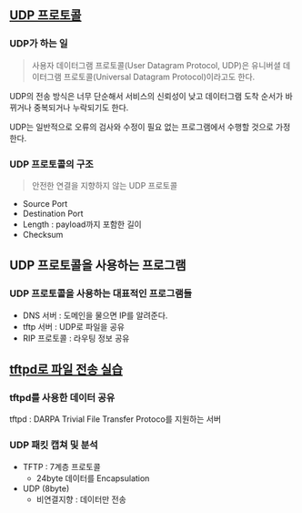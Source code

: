 ## [UDP 프로토콜](https://youtu.be/3MkI3FBFzX8?list=PL0d8NnikouEWcF1jJueLdjRIC4HsUlULi)

### UDP가 하는 일

> 사용자 데이터그램 프로토콜(User Datagram Protocol, UDP)은 유니버셜 데이터그램 프로토콜(Universal Datagram Protocol)이라고도 한다.

UDP의 전송 방식은 너무 단순해서 서비스의 신뢰성이 낮고 데이터그램 도착 순서가 바뀌거나 중복되거나 누락되기도 한다.

UDP는 일반적으로 오류의 검사와 수정이 필요 없는 프로그램에서 수행할 것으로 가정한다.

>

### UDP 프로토콜의 구조

> 안전한 연결을 지향하지 않는 UDP 프로토콜

- Source Port
- Destination Port
- Length : payload까지 포함한 길이
- Checksum

## UDP 프로토콜을 사용하는 프로그램

### UDP 프로토콜을 사용하는 대표적인 프로그램들

- DNS 서버 : 도메인을 물으면 IP를 알려준다.
- tftp 서버 : UDP로 파일을 공유
- RIP 프로토콜 : 라우팅 정보 공유

## [tftpd로 파일 전송 실습](https://youtu.be/5Woau-EJChw?list=PL0d8NnikouEWcF1jJueLdjRIC4HsUlULi)

### tftpd를 사용한 데이터 공유

tftpd : DARPA Trivial File Transfer Protoco를 지원하는 서버

### UDP 패킷 캡쳐 및 분석

- TFTP : 7계층 프로토콜
  - 24byte 데이터를 Encapsulation
- UDP (8byte)
  - 비연결지향 : 데이터만 전송
